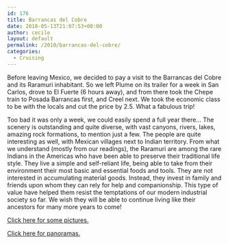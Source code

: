 ```yaml
---
id: 176
title: Barrancas del Cobre
date: 2010-05-13T21:07:53+00:00
author: cecile
layout: default
permalink: /2010/barrancas-del-cobre/
categories:
  - Cruising
---
```

Before leaving Mexico, we decided to pay a visit to the Barrancas del Cobre and
its Raramuri inhabitant. So we left Plume on its trailer for a week in San
Carlos, drove to El Fuerte (6 hours away), and from there took the Chepe train
to Posada Barrancas first, and Creel next. We took the economic class to be with
the locals and cut the price by 2.5. What a fabulous trip!

Too bad it was only a week, we could easily spend a full year there&#8230; The
scenery is outstanding and quite diverse, with vast canyons, rivers, lakes,
amazing rock formations, to mention just a few. The people are quite interesting
as well, with Mexican villages next to Indian territory. From what we understand
(mostly from our readings), the Raramuri are among the rare Indians in the
Americas who have been able to preserve their traditional life style. They live
a simple and self-reliant life, being able to take from their environment their
most basic and essential foods and tools. They are not interested in
accumulating material goods. Instead, they invest in family and friends upon
whom they can rely for help and companionship. This type of value have helped
them resist the temptations of our modern industrial society so far. We wish
they will be able to continue living like their ancestors for many more years to
come!

[Click here for some pictures.](http://plume.flupes.org/gallery/index.php?level=album&id=39)

[Click here for panoramas.](http://www.gigapan.org/gigapans/most_popular/?q=copper-canyon+lorenzo)
